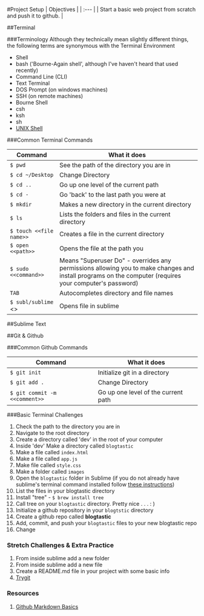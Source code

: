 #Project Setup
| Objectives |
| :--- |
| Start a basic web project from scratch and push it to github. |

##Terminal

###Terminology
Although they technically mean slightly different things, the following terms are synonymous with the Terminal Environment

  *  Shell
  *  bash ('Bourne-Again shell', although I've haven't heard that used recently)
  *  Command Line (CLI)
  *  Text Terminal
  *  DOS Prompt (on windows machines)
  *  SSH (on remote machines)
  *  Bourne Shell
  *  csh
  *  ksh
  *  sh
  *  [UNIX Shell](http://en.wikipedia.org/wiki/Unix_shell)

###Common Terminal Commands

  | Command  | What it does
  | ------  | -------
  | `$ pwd` | See the path of the directory you are in |  
  | `$ cd ~/Desktop` | Change Directory |
  | `$ cd ..`    | Go up one level of the current path |
  | `$ cd -` | Go 'back' to the last path you were at |
  | `$ mkdir` | Makes a new directory in the current directory |
  | `$ ls` |   Lists the folders and files in the current directory |
  | `$ touch <<file name>>` | Creates a file in the current directory |
  | `$ open <<path>>` | Opens the file at the path you |
  | `$ sudo <<command>>` | Means "Superuser Do" - overrides any permissions allowing you to make changes and install programs on the computer (requires your computer's password) |
  | `TAB` |  Autocompletes directory and file names |
  | `$ subl/sublime` <<path>> | Opens file in sublime

##Sublime Text

##Git & Github

###Common Github Commands

| Command  | What it does
| ------  | -------
| `$ git init` | Initialize git in a directory |  
| `$ git add .` | Change Directory |
| `$ git commit -m <<comment>>`    | Go up one level of the current path |


###Basic Terminal Challenges

1. Check the path to the directory you are in
2. Navigate to the root directory
3. Create a directory called 'dev' in the root of your computer
4. Inside 'dev' Make a directory called `blogtastic`
5. Make a file called `index.html`
6. Make a file called `app.js`
7. Make file called `style.css`
8. Make a folder called `images`
5. Open the `blogtastic` folder in Sublime (if you do not already have sublime's terminal command installed follow [these instructions](https://www.sublimetext.com/docs/2/osx_command_line.html))
8. List the files in your blogtastic directory
6. Install "tree" - `$ brew install tree`
7. Call tree on your `blogtastic` directory. Pretty nice . . . : )
9. Initialize a github repository in your `blogtstic` directory
10. Create a github repo called **blogtastic**
11. Add, commit, and push your `blogtastic` files to your new blogtastic repo
12. Change

### Stretch Challenges & Extra Practice
1. From inside sublime add a new folder
2. From inside sublime add a new file
3. Create a README.md file in your project with some basic info
4. [Trygit](https://try.github.io/levels/1/challenges/1)

### Resources

1. [Github Markdown Basics](https://help.github.com/articles/markdown-basics/)
